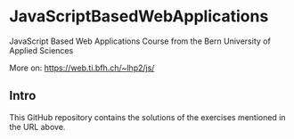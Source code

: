 # JavaScriptBasedWebApplications
JavaScript Based Web Applications Course from the Bern University of Applied Sciences

More on: https://web.ti.bfh.ch/~lhp2/js/

## Intro

This GitHub repository contains the solutions of the exercises mentioned in the URL above.